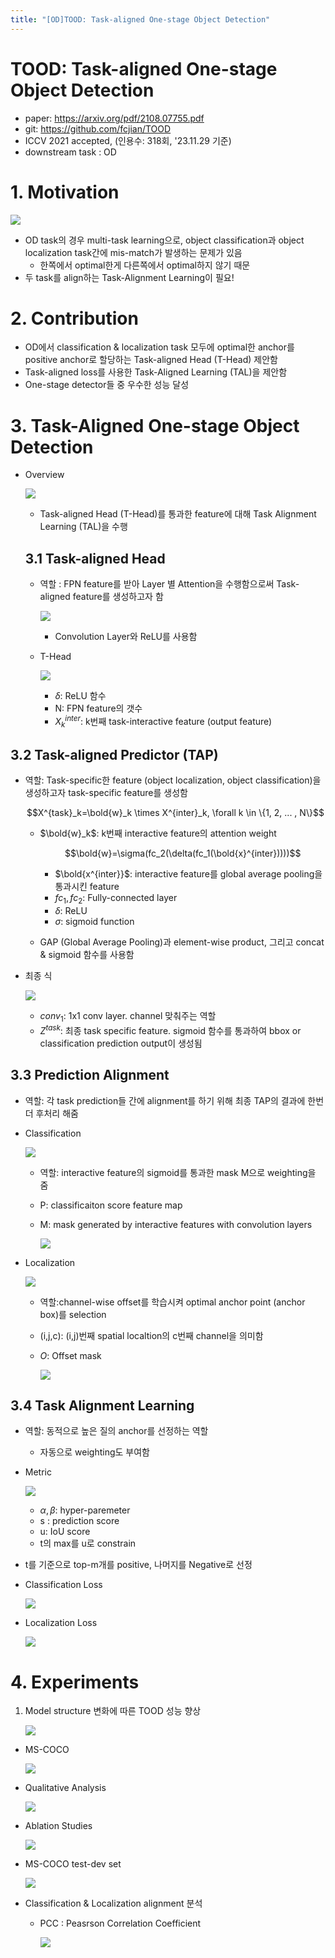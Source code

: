 ```yaml
---
title: "[OD]TOOD: Task-aligned One-stage Object Detection"
---
```

# TOOD: Task-aligned One-stage Object Detection

- paper: https://arxiv.org/pdf/2108.07755.pdf
- git: https://github.com/fcjian/TOOD
- ICCV 2021 accepted, (인용수: 318회, '23.11.29 기준)
- downstream task : OD

# 1. Motivation

![](../images/2023-11-29/image-20231129113507615.png)

- OD task의 경우 multi-task learning으로, object classification과 object localization task간에 mis-match가 발생하는 문제가 있음
  - 한쪽에서 optimal한게 다른쪽에서 optimal하지 않기 때문
- 두 task를 align하는 Task-Alignment Learning이 필요!

# 2. Contribution

- OD에서 classification & localization task 모두에 optimal한 anchor를 positive anchor로 할당하는 Task-aligned Head (T-Head) 제안함
- Task-aligned loss를 사용한 Task-Aligned Learning (TAL)을 제안함
- One-stage detector들 중 우수한 성능 달성

# 3. Task-Aligned One-stage Object Detection

- Overview

  ![](../images/2023-11-29/image-20231129121509819.png)

  - Task-aligned Head (T-Head)를 통과한 feature에 대해 Task Alignment Learning (TAL)을 수행

  ## 3.1 Task-aligned Head

  - 역할 : FPN feature를 받아 Layer 별 Attention을 수행함으로써 Task-aligned feature를 생성하고자 함

    ![](../images/2023-11-29/image-20231129122123319.png)

    - Convolution Layer와 ReLU를 사용함

  - T-Head

    ![](../images/2023-11-29/image-20231129122239134.png)

    - $\delta$: ReLU 함수
    - N: FPN feature의 갯수
    - $X^{inter}_k$: k번째 task-interactive feature (output feature)

## 3.2 Task-aligned Predictor (TAP)

- 역할: Task-specific한 feature (object localization, object classification)을 생성하고자 task-specific feature를 생성함 

  $$X^{task}_k=\bold{w}_k \times X^{inter}_k, \forall k \in \{1, 2, ... , N\}$$

  - $\bold{w}_k$: k번째 interactive feature의 attention weight

    $$\bold{w}=\sigma(fc_2(\delta(fc_1(\bold{x}^{inter}))))$$

    - $\bold{x^{inter}}$: interactive feature를 global average pooling을 통과시킨 feature
    - $fc_1, fc_2$: Fully-connected layer
    - $\delta$: ReLU
    - $\sigma$: sigmoid function

  - GAP (Global Average Pooling)과 element-wise product, 그리고 concat & sigmoid 함수를 사용함

- 최종 식

  ![](../images/2023-11-29/image-20231129123052579.png)

  - $conv_1$: 1x1 conv layer. channel 맞춰주는 역할
  - $Z^{task}$: 최종 task specific feature. sigmoid 함수를 통과하여 bbox or classification prediction output이 생성됨

## 3.3 Prediction Alignment

- 역할: 각 task prediction들 간에 alignment를 하기 위해 최종 TAP의 결과에 한번 더 후처리 해줌

- Classification

  ![](../images/2023-11-29/image-20231129123709059.png)

  - 역할: interactive feature의 sigmoid를 통과한 mask M으로 weighting을 줌

  - P: classificaiton score feature map

  - M: mask generated by interactive features with convolution layers

    ![](../images/2023-11-29/image-20231129123814222.png)

- Localization

  ![](../images/2023-11-29/image-20231129123832273.png)

  - 역할:channel-wise offset를 학습시켜 optimal anchor point (anchor box)를 selection

  - (i,j,c): (i,j)번째 spatial localtion의 c번째 channel을 의미함

  - $O$: Offset mask

    ![](../images/2023-11-29/image-20231129124034728.png)

## 3.4 Task Alignment Learning

- 역할: 동적으로 높은 질의 anchor를 선정하는 역할

  - 자동으로 weighting도 부여함

- Metric

  ![](../images/2023-11-29/image-20231129124559231.png)

  - $\alpha, \beta$:  hyper-paremeter
  - s : prediction score
  - u: IoU score
  - t의 max를 u로 constrain

- t를 기준으로 top-m개를 positive, 나머지를 Negative로 선정

- Classification Loss

  ![](../images/2023-11-29/image-20231129124729518.png)

- Localization Loss

  ![](../images/2023-11-29/image-20231129124800638.png)

# 4. Experiments

1. Model structure 변화에 따른 TOOD 성능 향상

   ![](../images/2023-11-29/image-20231129124900071.png)

- MS-COCO

  ![](../images/2023-11-29/image-20231129124927041.png)

- Qualitative Analysis

  ![](../images/2023-11-29/image-20231129124950275.png)

- Ablation Studies 

  ![](../images/2023-11-29/image-20231129125035458.png)

- MS-COCO test-dev set

  ![](../images/2023-11-29/image-20231129125055781.png)

- Classification & Localization alignment 분석

  - PCC : Peasrson Correlation Coefficient

    ![](../images/2023-11-29/image-20231129125154250.png)
